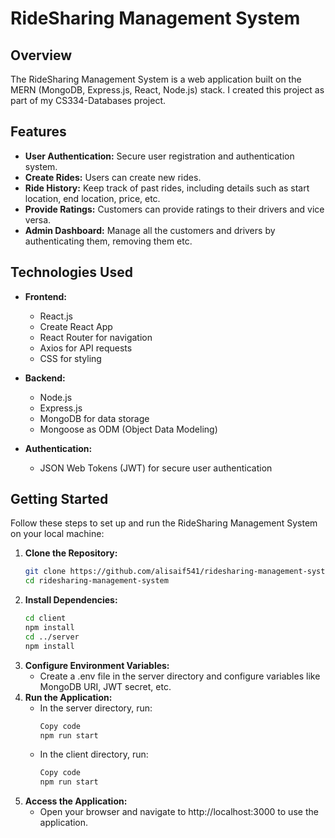 # RideSharing Management System

## Overview

The RideSharing Management System is a web application built on the MERN (MongoDB, Express.js, React, Node.js) stack. I created this project as part of my CS334-Databases project.

## Features

- **User Authentication:** Secure user registration and authentication system.
- **Create Rides:** Users can create new rides.
- **Ride History:** Keep track of past rides, including details such as start location, end location, price, etc.
- **Provide Ratings:** Customers can provide ratings to their drivers and vice versa.
- **Admin Dashboard:** Manage all the customers and drivers by authenticating them, removing them etc.

## Technologies Used

- **Frontend:**
  - React.js
  - Create React App
  - React Router for navigation
  - Axios for API requests
  - CSS for styling

- **Backend:**
  - Node.js
  - Express.js
  - MongoDB for data storage
  - Mongoose as ODM (Object Data Modeling)

- **Authentication:**
  - JSON Web Tokens (JWT) for secure user authentication

## Getting Started

Follow these steps to set up and run the RideSharing Management System on your local machine:

1. **Clone the Repository:**
   ```bash
   git clone https://github.com/alisaif541/ridesharing-management-system.git
   cd ridesharing-management-system
2. **Install Dependencies:**
   ```bash
   cd client
   npm install
   cd ../server
   npm install
3. **Configure Environment Variables:**
   - Create a .env file in the server directory and configure variables like MongoDB URI, JWT secret, etc.
4. **Run the Application:**
   - In the server directory, run:
      ```bash
      Copy code
      npm run start
   - In the client directory, run:
      ```bash
      Copy code
      npm run start
5. **Access the Application:**
   - Open your browser and navigate to http://localhost:3000 to use the application.
